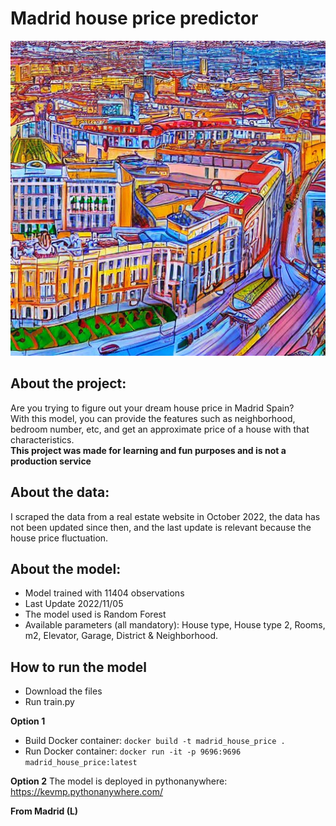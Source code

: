 # Madrid house price predictor
![alt text](https://github.com/KevsDe/madrid_house_price/blob/main/static/madrid.jpg?raw=true)
## About the project:
Are you trying to figure out your dream house price in Madrid Spain?  
With this model, you can provide the features such as neighborhood, bedroom number, etc, and get an approximate price of a house with that characteristics.  
**This project was made for learning and fun purposes and is not a production service**

## About the data:
I scraped the data from a real estate website in October 2022,  the data has not been updated since then, and the last update is relevant because the house  price fluctuation. 

## About the model:
 - Model trained with 11404 observations
 - Last Update 2022/11/05
 - The model used is Random Forest
 - Available parameters (all mandatory):  House type, House type 2, Rooms, m2, Elevator, Garage, District & Neighborhood.
 
## How to run the model
 - Download the files
 - Run train.py

**Option 1**
 - Build Docker container: `docker build -t madrid_house_price .`
 - Run Docker container: `docker run -it -p 9696:9696 madrid_house_price:latest`
 
**Option 2**
The model is deployed in pythonanywhere: https://kevmp.pythonanywhere.com/

**From Madrid (L)**